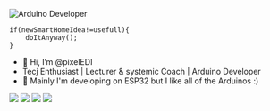 <!---
        _          _ ______ _____ _____ 
       (_)        | |  ____|  __ \_   _|
  _ __  ___  _____| | |__  | |  | || |  
 | '_ \| \ \/ / _ \ |  __| | |  | || |  
 | |_) | |>  <  __/ | |____| |__| || |_ 
 | .__/|_/_/\_\___|_|______|_____/_____|
 | |                                    
 |_|  

-->

![Arduino](https://img.shields.io/badge/Arduino-00979D?style=for-the-badge&logo=Arduino&logoColor=white) Developer

```
if(newSmartHomeIdea!=usefull){
    doItAnyway();
}
```

- 👋 Hi, I’m @pixelEDI
- Tecj Enthusiast | Lecturer & systemic Coach | Arduino Developer
- 👀 Mainly I'm developing on ESP32 but I like all of the Arduinos :)

<a href="https://linktr.ee/pixeledi" rel="nofollow"><img src="https://img.shields.io/badge/-all%20my%20links-%2339E09B.svg?&amp;style=plastic&amp;logo=Linktree&amp;logoColor=white" style="max-width: 100%;"></a> <a href="https://twitter.com/pixeledi" rel="nofollow"><img src="https://img.shields.io/badge/pixelEDI%20-%231DA1F2.svg?&amp;style=plastic&amp;logo=Twitter&amp;logoColor=white" style="max-width: 100%;"></a>
<a href="https://www.thingiverse.com/pixeledi" rel="nofollow"><img src="https://img.shields.io/badge/-pixelEDI-%23248BFB.svg?&amp;style=plastic&amp;logo=Thingiverse&amp;logoColor=white" style="max-width: 100%;"></a> <a href="https://ko-fi.com/pixeledi" rel="nofollow"><img src="https://img.shields.io/badge/-support%20me%20on%20Ko--fi-%23FF5E5B.svg?&amp;style=plastic&amp;logo=Ko-fi&amp;logoColor=white" style="max-width: 100%;"></a> 

<!---
pixelEDI/pixelEDI is a ✨ special ✨ repository because its `README.md` (this file) appears on your GitHub profile.
You can click the Preview link to take a look at your changes.
--->
